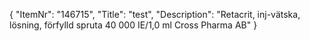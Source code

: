 {
  "ItemNr": "146715",
  "Title": "test",
  "Description": "Retacrit, inj-vätska, lösning, förfylld spruta 40 000 IE/1,0 ml Cross Pharma AB"
}